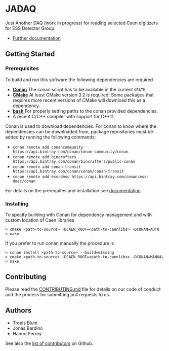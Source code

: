 # JADAQ

Just Another DAQ (work in progress) for reading selected Caen
digitizers for ESS Detector Group.

- [Further documentation](documentation/README.md)

## Getting Started

### Prerequisites
To build and run this software the following dependencies are required

 * [**Conan**](https://conan.io) The conan script has to be available in the current ``$PATH``.
 * [**CMake**](https://cmake.org) At least CMake version 3.2 is required. Some packages that requires more recent versions of CMake will download this as a dependency.
 * [**bash**](https://www.gnu.org/software/bash/) For properly setting paths to the conan provided dependencies.
 * A recent C/C++ compiler with support for C++11.

Conan is used to download dependencies. For conan to know where the dependencies can be downloaded from, package repositories must be added by running the following commands:

* `conan remote add conancommunity https://api.bintray.com/conan/conan-community/conan`
* `conan remote add bincrafters https://api.bintray.com/conan/bincrafters/public-conan`
* `conan remote add conan-transit https://api.bintray.com/conan/conan/conan-transit`
* `conan remote add ess-dmsc https://api.bintray.com/conan/ess-dmsc/conan`

For details on the prerequites and installation see [documentation](documentation/install.md)

### Installing
To specify building with Conan for dependency management and with custom location of
Caen libraries
```
> cmake <path-to-source> -DCAEN_ROOT=<path-to-caenlibs> -DCONAN=AUTO
> make
```

If you prefer to run conan manually the procedure is
```
> conan install <path-to-source> --build=missing
> cmake <path-to-source> -DCAEN_ROOT=<path-to-caenlibs> -DCONAN=MANUAL
> make
```

## Contributing

Please read the [CONTRIBUTING.md](CONTRIBUTING.md) file for details on our code of conduct and the process for submitting pull requests to us.

## Authors

* Troels Blum
* Jonas Bardino
* Hanno Perrey

See also the [list of contributors](https://github.com/ess-dmsc/jadaq/graphs/contributors) on Github.
